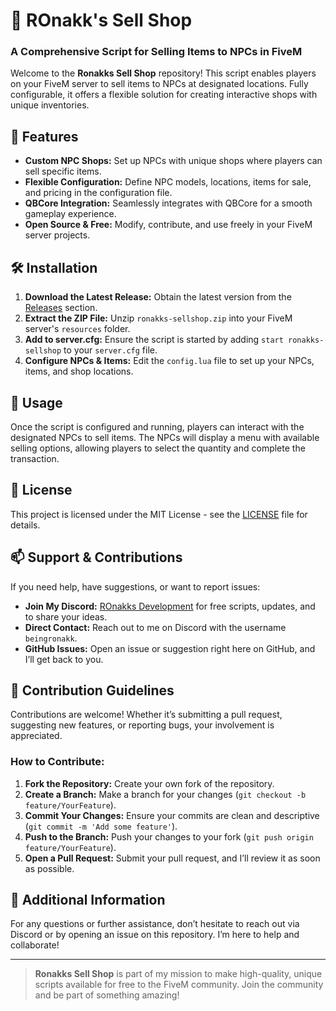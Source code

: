 # 🛒 ROnakk's Sell Shop

### A Comprehensive Script for Selling Items to NPCs in FiveM

Welcome to the **Ronakks Sell Shop** repository! This script enables players on your FiveM server to sell items to NPCs at designated locations. Fully configurable, it offers a flexible solution for creating interactive shops with unique inventories.

## 📜 Features
- **Custom NPC Shops:** Set up NPCs with unique shops where players can sell specific items.
- **Flexible Configuration:** Define NPC models, locations, items for sale, and pricing in the configuration file.
- **QBCore Integration:** Seamlessly integrates with QBCore for a smooth gameplay experience.
- **Open Source & Free:** Modify, contribute, and use freely in your FiveM server projects.

## 🛠️ Installation
1. **Download the Latest Release:** Obtain the latest version from the [Releases](#) section.
2. **Extract the ZIP File:** Unzip `ronakks-sellshop.zip` into your FiveM server's `resources` folder.
3. **Add to server.cfg:** Ensure the script is started by adding `start ronakks-sellshop` to your `server.cfg` file.
4. **Configure NPCs & Items:** Edit the `config.lua` file to set up your NPCs, items, and shop locations.

## 🛒 Usage
Once the script is configured and running, players can interact with the designated NPCs to sell items. The NPCs will display a menu with available selling options, allowing players to select the quantity and complete the transaction.

## 📄 License
This project is licensed under the MIT License - see the [LICENSE](LICENSE) file for details.

## 📫 Support & Contributions
If you need help, have suggestions, or want to report issues:
- **Join My Discord:** [ROnakks Development](https://discord.gg/aQRtcqcuAU) for free scripts, updates, and to share your ideas.
- **Direct Contact:** Reach out to me on Discord with the username `beingronakk`.
- **GitHub Issues:** Open an issue or suggestion right here on GitHub, and I’ll get back to you.

## 🔄 Contribution Guidelines
Contributions are welcome! Whether it’s submitting a pull request, suggesting new features, or reporting bugs, your involvement is appreciated.

### How to Contribute:
1. **Fork the Repository:** Create your own fork of the repository.
2. **Create a Branch:** Make a branch for your changes (`git checkout -b feature/YourFeature`).
3. **Commit Your Changes:** Ensure your commits are clean and descriptive (`git commit -m 'Add some feature'`).
4. **Push to the Branch:** Push your changes to your fork (`git push origin feature/YourFeature`).
5. **Open a Pull Request:** Submit your pull request, and I’ll review it as soon as possible.

## 🔗 Additional Information
For any questions or further assistance, don’t hesitate to reach out via Discord or by opening an issue on this repository. I’m here to help and collaborate!

---

> **Ronakks Sell Shop** is part of my mission to make high-quality, unique scripts available for free to the FiveM community. Join the community and be part of something amazing!
